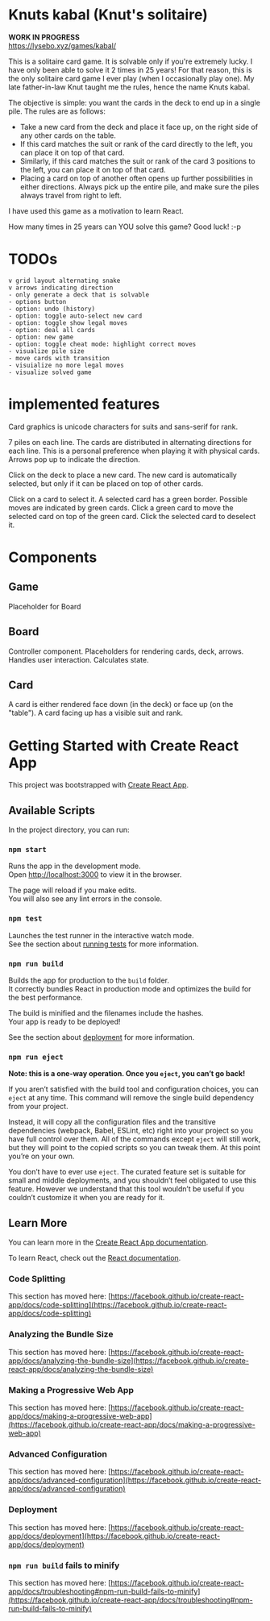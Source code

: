 # Knuts kabal (Knut's solitaire)

**WORK IN PROGRESS**  
https://lysebo.xyz/games/kabal/

This is a solitaire card game. It is solvable only if you're extremely lucky. I have only been able to solve it 2 times in 25 years! For that reason, this is the only solitaire card game I ever play (when I occasionally play one). My late father-in-law Knut taught me the rules, hence the name Knuts kabal.

The objective is simple: you want the cards in the deck to end up in a single pile. The rules are as follows:
- Take a new card from the deck and place it face up, on the right side of any other cards on the table.
- If this card matches the suit or rank of the card directly to the left, you can place it on top of that card.
- Similarly, if this card matches the suit or rank of the card 3 positions to the left, you can place it on top of that card.
- Placing a card on top of another often opens up further possibilities in either directions. Always pick up the entire pile, and make sure the piles always travel from right to left.

I have used this game as a motivation to learn React.

How many times in 25 years can YOU solve this game? Good luck! :-p


# TODOs

    v grid layout alternating snake
    v arrows indicating direction
    - only generate a deck that is solvable
    - options button
    - option: undo (history)
    - option: toggle auto-select new card
    - option: toggle show legal moves
    - option: deal all cards
    - option: new game
    - option: toggle cheat mode: highlight correct moves
    - visualize pile size
    - move cards with transition
    - visuialize no more legal moves
    - visualize solved game

# implemented features

Card graphics is unicode characters for suits and sans-serif for rank.

7 piles on each line. The cards are distributed in alternating directions for each line. This is a personal preference when playing it with physical cards. Arrows pop up to indicate the direction.

Click on the deck to place a new card. The new card is automatically selected, but only if it can be placed on top of other cards.

Click on a card to select it. A selected card has a green border. Possible moves are indicated by green cards. Click a green card to move the selected card on top of the green card. Click the selected card to deselect it.

# Components

## Game

Placeholder for Board

## Board

Controller component. Placeholders for rendering cards, deck, arrows. Handles user interaction. Calculates state.

## Card

A card is either rendered face down (in the deck) or face up (on the "table"). A card facing up has a visible suit and rank.



# Getting Started with Create React App

This project was bootstrapped with [Create React App](https://github.com/facebook/create-react-app).

## Available Scripts

In the project directory, you can run:

### `npm start`

Runs the app in the development mode.\
Open [http://localhost:3000](http://localhost:3000) to view it in the browser.

The page will reload if you make edits.\
You will also see any lint errors in the console.

### `npm test`

Launches the test runner in the interactive watch mode.\
See the section about [running tests](https://facebook.github.io/create-react-app/docs/running-tests) for more information.

### `npm run build`

Builds the app for production to the `build` folder.\
It correctly bundles React in production mode and optimizes the build for the best performance.

The build is minified and the filenames include the hashes.\
Your app is ready to be deployed!

See the section about [deployment](https://facebook.github.io/create-react-app/docs/deployment) for more information.

### `npm run eject`

**Note: this is a one-way operation. Once you `eject`, you can’t go back!**

If you aren’t satisfied with the build tool and configuration choices, you can `eject` at any time. This command will remove the single build dependency from your project.

Instead, it will copy all the configuration files and the transitive dependencies (webpack, Babel, ESLint, etc) right into your project so you have full control over them. All of the commands except `eject` will still work, but they will point to the copied scripts so you can tweak them. At this point you’re on your own.

You don’t have to ever use `eject`. The curated feature set is suitable for small and middle deployments, and you shouldn’t feel obligated to use this feature. However we understand that this tool wouldn’t be useful if you couldn’t customize it when you are ready for it.

## Learn More

You can learn more in the [Create React App documentation](https://facebook.github.io/create-react-app/docs/getting-started).

To learn React, check out the [React documentation](https://reactjs.org/).

### Code Splitting

This section has moved here: [https://facebook.github.io/create-react-app/docs/code-splitting](https://facebook.github.io/create-react-app/docs/code-splitting)

### Analyzing the Bundle Size

This section has moved here: [https://facebook.github.io/create-react-app/docs/analyzing-the-bundle-size](https://facebook.github.io/create-react-app/docs/analyzing-the-bundle-size)

### Making a Progressive Web App

This section has moved here: [https://facebook.github.io/create-react-app/docs/making-a-progressive-web-app](https://facebook.github.io/create-react-app/docs/making-a-progressive-web-app)

### Advanced Configuration

This section has moved here: [https://facebook.github.io/create-react-app/docs/advanced-configuration](https://facebook.github.io/create-react-app/docs/advanced-configuration)

### Deployment

This section has moved here: [https://facebook.github.io/create-react-app/docs/deployment](https://facebook.github.io/create-react-app/docs/deployment)

### `npm run build` fails to minify

This section has moved here: [https://facebook.github.io/create-react-app/docs/troubleshooting#npm-run-build-fails-to-minify](https://facebook.github.io/create-react-app/docs/troubleshooting#npm-run-build-fails-to-minify)

